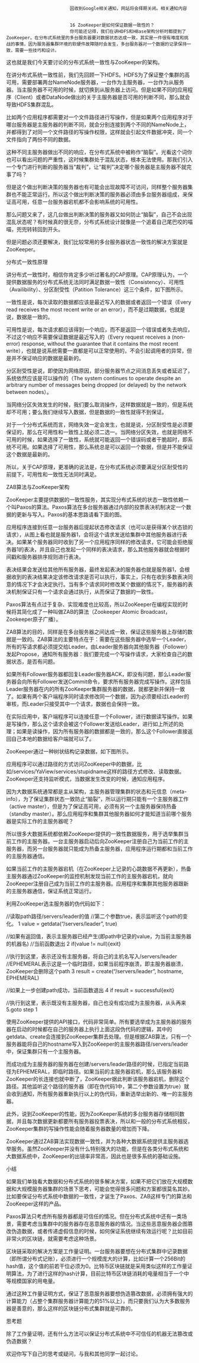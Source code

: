 
                            
                            因收到Google相关通知，网站将会择期关闭。相关通知内容
                            
                            
                            16 ZooKeeper是如何保证数据一致性的？
                            你可能还记得，我们在讲HDFS和HBase架构分析时都提到了ZooKeeper。在分布式系统里的多台服务器要对数据状态达成一致，其实是一件很有难度和挑战的事情，因为服务器集群环境的软硬件故障随时会发生，多台服务器对一个数据的记录保持一致，需要一些技巧和设计。

这也就是我们今天要讨论的分布式系统一致性与ZooKeeper的架构。

在讲分布式系统一致性前，我们先回顾一下HDFS。HDFS为了保证整个集群的高可用，需要部署两台NameNode服务器，一台作为主服务器，一台作为从服务器。当主服务器不可用的时候，就切换到从服务器上访问。但是如果不同的应用程序（Client）或者DataNode做出的关于主服务器是否可用的判断不同，那么就会导致HDFS集群混乱。

比如两个应用程序都需要对一个文件路径进行写操作，但是如果两个应用程序对于哪台服务器是主服务器的判断不同，就会分别连接到两个不同的NameNode上，并都得到了对同一个文件路径的写操作权限，这样就会引起文件数据冲突，同一个文件指向了两份不同的数据。

这种不同主服务器做出不同的响应，在分布式系统中被称作“脑裂”。光看这个词你也可以看出问题的严重性，这时候集群处于混乱状态，根本无法使用。那我们引入一个专门进行判断的服务器当“裁判”，让“裁判”决定哪个服务器是主服务器不就完事了吗？

但是这个做出判断决策的服务器也有可能会出现故障不可访问，同样整个服务器集群也不能正常运行。所以这个做出判断决策的服务器必须由多台服务器组成，来保证高可用，任意一台服务器宕机都不会影响系统的可用性。

那么问题又来了，这几台做出判断决策的服务器又如何防止“脑裂”，自己不会出现混乱状态呢？有时候真的很无奈，分布式系统设计就像是一个追着自己尾巴咬的喵喵，兜兜转转回到开头。

但是问题必须还要解决，我们比较常用的多台服务器状态一致性的解决方案就是ZooKeeper。

分布式一致性原理

讲分布式一致性时，相信你肯定多少听过著名的CAP原理。CAP原理认为，一个提供数据服务的分布式系统无法同时满足数据一致性（Consistency）、可用性（Availibility）、分区耐受性（Patition Tolerance）这三个条件，如下图所示。



一致性是说，每次读取的数据都应该是最近写入的数据或者返回一个错误（Every read receives the most recent write or an error），而不是过期数据，也就是说，数据是一致的。

可用性是说，每次请求都应该得到一个响应，而不是返回一个错误或者失去响应，不过这个响应不需要保证数据是最近写入的（Every request receives a (non-error) response, without the guarantee that it contains the most recent write），也就是说系统需要一直都是可以正常使用的，不会引起调用者的异常，但是并不保证响应的数据是最新的。

分区耐受性是说，即使因为网络原因，部分服务器节点之间消息丢失或者延迟了，系统依然应该是可以操作的（The system continues to operate despite an arbitrary number of messages being dropped (or delayed) by the network between nodes）。

当网络分区失效发生的时候，我们要么取消操作，这样数据就是一致的，但是系统却不可用；要么我们继续写入数据，但是数据的一致性就得不到保证。

对于一个分布式系统而言，网络失效一定会发生，也就是说，分区耐受性是必须要保证的，那么在可用性和一致性上就必须二选一。当网络分区失效，也就是网络不可用的时候，如果选择了一致性，系统就可能返回一个错误码或者干脆超时，即系统不可用。如果选择了可用性，那么系统总是可以返回一个数据，但是并不能保证这个数据是最新的。

所以，关于CAP原理，更准确的说法是，在分布式系统必须要满足分区耐受性的前提下，可用性和一致性无法同时满足。

ZAB算法与ZooKeeper架构

ZooKeeper主要提供数据的一致性服务，其实现分布式系统的状态一致性依赖一个叫Paxos的算法。Paxos算法在多台服务器通过内部的投票表决机制决定一个数据的更新与写入。Paxos的基本思路请看下面的图。



应用程序连接到任意一台服务器后提起状态修改请求（也可以是获得某个状态锁的请求），从图上看也就是服务器1，会将这个请求发送给集群中其他服务器进行表决。如果某个服务器同时收到了另一个应用程序同样的修改请求，它可能会拒绝服务器1的表决，并且自己也发起一个同样的表决请求，那么其他服务器就会根据时间戳和服务器排序规则进行表决。

表决结果会发送给其他所有服务器，最终发起表决的服务器也就是服务器1，会根据收到的表决结果决定该修改请求是否可以执行，事实上，只有在收到多数表决同意的情况下才会决定执行。当有多个请求同时修改某个数据的情况下，服务器的表决机制保证只有一个请求会通过执行，从而保证了数据的一致性。

Paxos算法有点过于复杂、实现难度也比较高，所以ZooKeeper在编程实现的时候将其简化成了一种叫做ZAB的算法（Zookeeper Atomic Broadcast， Zookeeper原子广播）。



ZAB算法的目的，同样是在多台服务器之间达成一致，保证这些服务器上存储的数据是一致的。ZAB算法的主要特点在于：需要在这些服务器中选举一个Leader，所有的写请求都必须提交给Leader。由Leader服务器向其他服务器（Follower）发起Propose，通知所有服务器：我们要完成一个写操作请求，大家检查自己的数据状态，是否有问题。

如果所有Follower服务器都回复Leader服务器ACK，即没有问题，那么Leader服务器会向所有Follower发送Commit命令，要求所有服务器完成写操作。这样包括Leader服务器在内的所有ZooKeeper集群服务器的数据，就都更新并保持一致了。如果有两个客户端程序同时请求修改同一个数据，因为必须要经过Leader的审核，而Leader只接受其中一个请求，数据也会保持一致。

在实际应用中，客户端程序可以连接任意一个Follower，进行数据读写操作。如果是写操作，那么这个请求会被这个Follower发送给Leader，进行如上所述的处理；如果是读操作，因为所有服务器的数据都是一致的，那么这个Follower直接返回自己本地的数据给客户端就可以了。

ZooKeeper通过一种树状结构记录数据，如下图所示。



应用程序可以通过路径的方式访问ZooKeeper中的数据，比如/services/YaView/services/stupidname这样的路径方式修改、读取数据。ZooKeeper还支持监听模式，当数据发生改变的时候，通知应用程序。

因为大数据系统通常都是主从架构，主服务器管理集群的状态和元信息（meta-info），为了保证集群状态一致防止“脑裂”，所以运行期只能有一个主服务器工作（active master），但是为了保证高可用，必须有另一个主服务器保持热备（standby master）。那么应用程序和集群其他服务器如何才能知道当前哪个服务器是实际工作的主服务器呢？

所以很多大数据系统都依赖ZooKeeper提供的一致性数据服务，用于选举集群当前工作的主服务器。一台主服务器启动后向ZooKeeper注册自己为当前工作的主服务器，而另一台服务器就只能成为热备主服务器，应用程序运行期都和当前工作的主服务器通信。

如果当前工作的主服务器宕机（在ZooKeeper上记录的心跳数据不再更新），热备主服务器通过ZooKeeper的监控机制发现当前工作的主服务器宕机，就向ZooKeeper注册自己成为当前工作的主服务器。应用程序和集群其他服务器跟新的主服务器通信，保证系统正常运行。

利用ZooKeeper选主服务器的伪代码如下：

//读取path路径/servers/leader的值
//第二个参数true，表示监听这个path的变化。
1 value = getdata(“/servers/leader”, true) 

//如果有返回值，表示主服务器已经产生(即path中记录的value，为当前主服务器的机器名)
//当前函数退出
2 if(value != null){exit}

//执行到这里，表示还没有主服务器，将自己的主机名写入/servers/leader
//EPHEMERAL表示这是一个临时路径，如果当前程序崩溃，即主服务器崩溃，ZooKeeper会删除这个path
3 result = create(“/servers/leader”, hostname, EPHEMERAL) 

//如果上一步创建path成功，当前函数退出
4 if result = successful{exit}

//执行到这里，表示既没有主服务器，自己也没有成功成为主服务器，从头再来
5.goto step 1


使用ZooKeeper提供的API接口，代码非常简单。所有要选举成为主服务器的服务器在启动的时候都在自己的服务器上执行上面这段伪代码的逻辑，其中的getdata、create会连接到ZooKeeper集群去处理。但是根据ZAB算法，只有一个服务器能将自己的hostname写入到ZooKeeper的主服务器路径/servers/leader中，保证集群只有一个主服务器。

而成功成为主服务器的服务器在创建/servers/leader路径的时候，已指定当前路径为EPHEMERAL，即临时路径。如果当前的主服务器宕机，那么该服务器和ZooKeeper的长连接也就中断了，ZooKeeper据此判断该服务器宕机，删除这个路径。其他监听这个路径的服务器（即在伪代码1中，第二个参数设置为true）就会收到通知，所有服务器重新执行以上的伪代码，重新选举出新的、唯一的主服务器。

此外，说到ZooKeeper的性能，因为ZooKeeper系统的多台服务器存储相同数据，并且每次数据更新都要所有服务器投票表决，所以和一般的分布式系统相反，ZooKeeper集群的写操作性能会随着服务器数量的增加而下降。



ZooKeeper通过ZAB算法实现数据一致性，并为各种大数据系统提供主服务器选举服务。虽然ZooKeeper并没有什么特别强大的功能，但是在各类分布式系统和大数据系统中，ZooKeeper的出镜率非常高，因此也是很多系统的基础设施。

小结

如果我们单独看大数据和分布式系统的很多解决方案，如果不把它们放在大规模数据和大规模服务器集群的场景下思考，可能会觉得很多问题和方案都很莫名其妙。比如要保证分布式系统中数据的一致性，才诞生了Paxos、ZAB这样专门的算法和ZooKeeper这样的产品。

Paxos算法只考虑所有服务器都是可信任的情况。但在分布式系统中还有一类场景，需要考虑当集群中的服务器存在恶意服务器的情况。当这些恶意服务器企图篡改伪造数据，或者传递虚假信息的时候，如何保证系统继续有效运行呢？比如目前非常火的区块链，就需要考虑这种场景。

区块链采取的解决方案是工作量证明。一台服务器要想在分布式集群中记录数据（即所谓分布式记账），必须进行一个规模庞大的计算，比如计算一个256Bit的hash值，这个值的前若干位必须为0。比特币区块链就是采用类似这样的工作量证明算法，为了进行这样的hash计算，目前比特币区块链消耗的电量相当于一个中等规模国家的用电量。

通过这种工作量证明方式，保证了恶意服务器要想伪造篡改数据，必须拥有强大的计算能力（占整个集群服务器计算能力的51%以上），而只要我们认为大多数服务器是善意的，那么这样的区块链分布式集群就是可靠的。

思考题

除了工作量证明，还有什么方法可以保证分布式系统中不可信任的机器无法篡改或伪造数据？

欢迎你写下自己的思考或疑问，与我和其他同学一起讨论。

                        
                        
                            